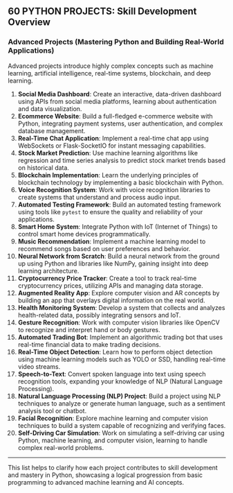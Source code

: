 ## 60 PYTHON PROJECTS: Skill Development Overview

### Advanced Projects (Mastering Python and Building Real-World Applications)

Advanced projects introduce highly complex concepts such as machine learning, artificial intelligence, real-time systems, blockchain, and deep learning.

1. **Social Media Dashboard**: Create an interactive, data-driven dashboard using APIs from social media platforms, learning about authentication and data visualization.
2. **Ecommerce Website**: Build a full-fledged e-commerce website with Python, integrating payment systems, user authentication, and complex database management.
3. **Real-Time Chat Application**: Implement a real-time chat app using WebSockets or Flask-SocketIO for instant messaging capabilities.
4. **Stock Market Prediction**: Use machine learning algorithms like regression and time series analysis to predict stock market trends based on historical data.
5. **Blockchain Implementation**: Learn the underlying principles of blockchain technology by implementing a basic blockchain with Python.
6. **Voice Recognition System**: Work with voice recognition libraries to create systems that understand and process audio input.
7. **Automated Testing Framework**: Build an automated testing framework using tools like `pytest` to ensure the quality and reliability of your applications.
8. **Smart Home System**: Integrate Python with IoT (Internet of Things) to control smart home devices programmatically.
9. **Music Recommendation**: Implement a machine learning model to recommend songs based on user preferences and behavior.
10. **Neural Network from Scratch**: Build a neural network from the ground up using Python and libraries like NumPy, gaining insight into deep learning architecture.
11. **Cryptocurrency Price Tracker**: Create a tool to track real-time cryptocurrency prices, utilizing APIs and managing data storage.
12. **Augmented Reality App**: Explore computer vision and AR concepts by building an app that overlays digital information on the real world.
13. **Health Monitoring System**: Develop a system that collects and analyzes health-related data, possibly integrating sensors and IoT.
14. **Gesture Recognition**: Work with computer vision libraries like OpenCV to recognize and interpret hand or body gestures.
15. **Automated Trading Bot**: Implement an algorithmic trading bot that uses real-time financial data to make trading decisions.
16. **Real-Time Object Detection**: Learn how to perform object detection using machine learning models such as YOLO or SSD, handling real-time video streams.
17. **Speech-to-Text**: Convert spoken language into text using speech recognition tools, expanding your knowledge of NLP (Natural Language Processing).
18. **Natural Language Processing (NLP) Project**: Build a project using NLP techniques to analyze or generate human language, such as a sentiment analysis tool or chatbot.
19. **Facial Recognition**: Explore machine learning and computer vision techniques to build a system capable of recognizing and verifying faces.
20. **Self-Driving Car Simulation**: Work on simulating a self-driving car using Python, machine learning, and computer vision, learning to handle complex real-world problems.

---

This list helps to clarify how each project contributes to skill development and mastery in Python, showcasing a logical progression from basic programming to advanced machine learning and AI concepts.

